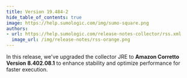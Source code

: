 ```yaml
---
title: Version 19.484-2
hide_table_of_contents: true
image: https://help.sumologic.com/img/sumo-square.png
authors:
- url: https://help.sumologic.com/release-notes-collector/rss.xml
  image_url: /img/release-notes/rss-orange.png
---
```


In this release, we've upgraded the collector JRE to **Amazon Corretto Version 8.402.08.1** to enhance stability and optimize performance for faster execution.